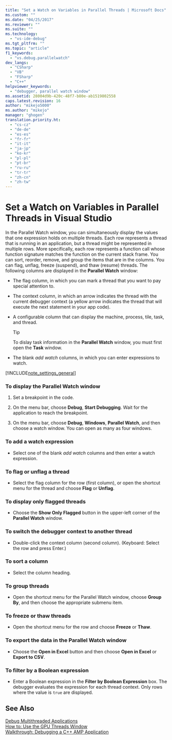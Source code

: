 ```yaml
---
title: "Set a Watch on Variables in Parallel Threads | Microsoft Docs"
ms.custom: ""
ms.date: "04/25/2017"
ms.reviewer: ""
ms.suite: ""
ms.technology: 
  - "vs-ide-debug"
ms.tgt_pltfrm: ""
ms.topic: "article"
f1_keywords: 
  - "vs.debug.parallelwatch"
dev_langs: 
  - "CSharp"
  - "VB"
  - "FSharp"
  - "C++"
helpviewer_keywords: 
  - "debugger, parallel watch window"
ms.assetid: 28004d9b-420c-48f7-b80e-ab1519802558
caps.latest.revision: 16
author: "mikejo5000"
ms.author: "mikejo"
manager: "ghogen"
translation.priority.ht: 
  - "cs-cz"
  - "de-de"
  - "es-es"
  - "fr-fr"
  - "it-it"
  - "ja-jp"
  - "ko-kr"
  - "pl-pl"
  - "pt-br"
  - "ru-ru"
  - "tr-tr"
  - "zh-cn"
  - "zh-tw"
---
```

# Set a Watch on Variables in Parallel Threads in Visual Studio
In the Parallel Watch window, you can simultaneously display the values that one expression holds on multiple threads. Each row represents a thread that is running in an application, but a thread might be represented in multiple rows. More specifically, each row represents a function call whose function signature matches the function on the current stack frame. You can sort, reorder, remove, and group the items that are in the columns. You can flag, unflag, freeze (suspend), and thaw (resume) threads. The following columns are displayed in the **Parallel Watch** window:  
  
-   The flag column, in which you can mark a thread that you want to pay special attention to.  
  
-   The context column, in which an arrow indicates the thread with the current debugger context (a yellow arrow indicates the thread that will execute the next statement in your app code).  
  
-   A configurable column that can display the machine, process, tile, task, and thread.  
  
    > [!TIP]
    >  To dislay task information in the **Parallel Watch** window, you must first open the **Task** window.  
  
-   The blank *add watch* columns, in which you can enter expressions to watch.  
  
 [!INCLUDE[note_settings_general](../data-tools/includes/note_settings_general_md.md)]  
  
### To display the Parallel Watch window  
  
1.  Set a breakpoint in the code.  
  
2.  On the menu bar, choose **Debug**, **Start Debugging**. Wait for the application to reach the breakpoint.  
  
3.  On the menu bar, choose **Debug**, **Windows**, **Parallel Watch**, and then choose a watch window. You can open as many as four windows.  
  
### To add a watch expression  
  
-   Select one of the blank *add watch* columns and then enter a watch expression.  
  
### To flag or unflag a thread  
  
-   Select the flag column for the row (first column), or open the shortcut menu for the thread and choose **Flag** or **Unflag**.  
  
### To display only flagged threads  
  
-   Choose the **Show Only Flagged** button in the upper-left corner of the **Parallel Watch** window.  
  
### To switch the debugger context to another thread  
  
-   Double-click the context column (second column). (Keyboard: Select the row and press Enter.)  
  
### To sort a column  
  
-   Select the column heading.  
  
### To group threads  
  
-   Open the shortcut menu for the Parallel Watch window, choose **Group By**, and then choose the appropriate submenu item.  
  
### To freeze or thaw threads  
  
-   Open the shortcut menu for the row and choose **Freeze** or **Thaw**.  
  
### To export the data in the Parallel Watch window  
  
-   Choose the **Open in Excel** button and then choose **Open in Excel** or **Export to CSV**.  
  
### To filter by a Boolean expression  
  
-   Enter a Boolean expression in the **Filter by Boolean Expression** box. The debugger evaluates the expression for each thread context. Only rows where the value is `true` are displayed.  
  
## See Also  
 [Debug Multithreaded Applications](../debugger/debug-multithreaded-applications-in-visual-studio.md)   
 [How to: Use the GPU Threads Window](../debugger/how-to-use-the-gpu-threads-window.md)   
 [Walkthrough: Debugging a C++ AMP Application](/cpp/parallel/amp/walkthrough-debugging-a-cpp-amp-application)